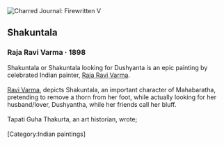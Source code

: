 <div class="artwork-of-the-day">
  <div class="container">
    <div class="img-wrapper">
      <img
        src="https://uploads2.wikiart.org/images/raja-ravi-varma/shakuntala-1898.jpg!Large.jpg"
        alt="Charred Journal: Firewritten V" />
    </div>
    <div class="artwork-detail">
      <div class="artwork-origin"> 
        <h2 class="artwork-name">Shakuntala</h2>
        <h3 class="artist">
          Raja Ravi Varma
                    ·  1898
        </h3>
      </div>
      <p class="description">
        <span class="artwork-description-text ng-binding" ng-bind-html="viewModel.ArtworkOfTheDay.Description | unsafe">Shakuntala or Shakuntala looking for Dushyanta is an epic painting by celebrated Indian painter, <a target="_blank" href="/en/raja-ravi-varma">Raja Ravi Varma</a>.
<br>
<br><a target="_blank" href="/en/raja-ravi-varma">Ravi Varma</a>, depicts Shakuntala, an important character of Mahabaratha, pretending to remove a thorn from her foot, while actually looking for her husband/lover, Dushyantha, while her friends call her bluff.
<br>
<br>Tapati Guha Thakurta, an art historian, wrote;
<br>
<br>[Category:Indian paintings]</span>
                        <div class="text-shadow-container" ng-show="showShadow" style=""></div>
      </p>
    </div>
  </div>

</div>

